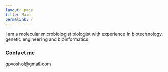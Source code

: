 ```yaml
---
layout: page
title: Main
permalink: /
---
```


I am a molecular microbiologist biologist with experience in biotechnology, genetic engineering and bioinformatics.

### Contact me

[gpvoshol@gmail.com](mailto:gpvoshol@gmail.com)
